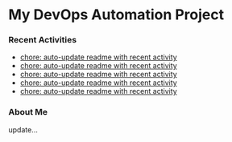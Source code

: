 # My DevOps Automation Project

### Recent Activities
<!-- activity:START -->
- [chore: auto-update readme with recent activity](https://github.com/kaigiii/mybowling-app/commit/d019d95394c7bcddb8033d3ed1a28ecfabbcbb0e)
- [chore: auto-update readme with recent activity](https://github.com/kaigiii/mybowling-app/commit/142453ed61f0057d67117af23330eefe980830f9)
- [chore: auto-update readme with recent activity](https://github.com/kaigiii/mybowling-app/commit/993fced756497fe8dcca145cbd9253fa72cd4f6c)
- [chore: auto-update readme with recent activity](https://github.com/kaigiii/mybowling-app/commit/7bf135f672220c296c6982502bcb2de3448c77c8)
- [chore: auto-update readme with recent activity](https://github.com/kaigiii/mybowling-app/commit/b05111b9bd031582608a95454f9a9f972fc25cf1)
<!-- activity:END -->

### About Me
<!-- MYLINKS:START -->
<!-- MYLINKS:END -->

update...

